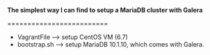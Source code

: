 **The simplest way I can find to setup a MariaDB cluster with Galera**

=========================
 * VagrantFile   --> setup CentOS VM (6.7)
 * bootstrap.sh  --> setup MariaDB 10.1.10, which comes with Galera.
